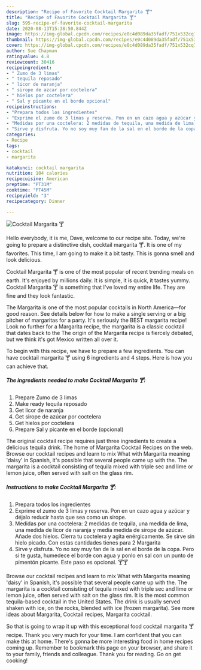```yaml
---
description: "Recipe of Favorite Cocktail Margarita 🍸"
title: "Recipe of Favorite Cocktail Margarita 🍸"
slug: 595-recipe-of-favorite-cocktail-margarita
date: 2020-08-13T15:38:50.844Z
image: https://img-global.cpcdn.com/recipes/e0c4d089da35fadf/751x532cq70/cocktail-margarita-🍸-foto-principal.jpg
thumbnail: https://img-global.cpcdn.com/recipes/e0c4d089da35fadf/751x532cq70/cocktail-margarita-🍸-foto-principal.jpg
cover: https://img-global.cpcdn.com/recipes/e0c4d089da35fadf/751x532cq70/cocktail-margarita-🍸-foto-principal.jpg
author: Sue Chapman
ratingvalue: 4.8
reviewcount: 30416
recipeingredient:
- " Zumo de 3 limas"
- " tequila reposado"
- " licor de naranja"
- " sirope de azcar por coctelera"
- " hielos por coctelera"
- " Sal y picante en el borde opcional"
recipeinstructions:
- "Prepara todos los ingredientes"
- "Exprime el zumo de 3 limas y reserva. Pon en un cazo agua y azúcar y déjalo reducir hasta que sea como un sirope."
- "Medidas por una coctelera: 2 medidas de tequila, una medida de lima, una medida de licor de naranja y media medida de sirope de azúcar. Añade dos hielos. Cierra tu coctelera y agita enérgicamente. Se sirve sin hielo picado. Con estas cantidades tienes para 2 Margarita"
- "Sirve y disfruta. Yo no soy muy fan de la sal en el borde de la copa. Pero si te gusta, humedece el borde con agua y ponlo en sal con un punto de pimentón picante. Este paso es opcional. 🍸🍸"
categories:
- Recipe
tags:
- cocktail
- margarita

katakunci: cocktail margarita 
nutrition: 104 calories
recipecuisine: American
preptime: "PT31M"
cooktime: "PT45M"
recipeyield: "3"
recipecategory: Dinner

---
```



![Cocktail Margarita 🍸](https://img-global.cpcdn.com/recipes/e0c4d089da35fadf/751x532cq70/cocktail-margarita-🍸-foto-principal.jpg)

Hello everybody, it is me, Dave, welcome to our recipe site. Today, we're going to prepare a distinctive dish, cocktail margarita 🍸. It is one of my favorites. This time, I am going to make it a bit tasty. This is gonna smell and look delicious.

Cocktail Margarita 🍸 is one of the most popular of recent trending meals on earth. It's enjoyed by millions daily. It is simple, it is quick, it tastes yummy. Cocktail Margarita 🍸 is something that I've loved my entire life. They are fine and they look fantastic.

The Margarita is one of the most popular cocktails in North America—for good reason. See details below for how to make a single serving or a big pitcher of margaritas for a party. It&#39;s seriously the BEST margarita recipe! Look no further for a Margarita recipe, the margarita is a classic cocktail that dates back to the The origin of the Margarita recipe is fiercely debated, but we think it&#39;s got Mexico written all over it.


To begin with this recipe, we have to prepare a few ingredients. You can have cocktail margarita 🍸 using 6 ingredients and 4 steps. Here is how you can achieve that.

<!--inarticleads1-->

##### The ingredients needed to make Cocktail Margarita 🍸:

1. Prepare  Zumo de 3 limas
1. Make ready  tequila reposado
1. Get  licor de naranja
1. Get  sirope de azúcar por coctelera
1. Get  hielos por coctelera
1. Prepare  Sal y picante en el borde (opcional)


The original cocktail recipe requires just three ingredients to create a delicious tequila drink. The home of Margarita Cocktail Recipes on the web. Browse our cocktail recipes and learn to mix What with Margarita meaning &#39;daisy&#39; in Spanish, it&#39;s possible that several people came up with the. The margarita is a cocktail consisting of tequila mixed with triple sec and lime or lemon juice, often served with salt on the glass rim. 

<!--inarticleads2-->

##### Instructions to make Cocktail Margarita 🍸:

1. Prepara todos los ingredientes
1. Exprime el zumo de 3 limas y reserva. Pon en un cazo agua y azúcar y déjalo reducir hasta que sea como un sirope.
1. Medidas por una coctelera: 2 medidas de tequila, una medida de lima, una medida de licor de naranja y media medida de sirope de azúcar. Añade dos hielos. Cierra tu coctelera y agita enérgicamente. Se sirve sin hielo picado. Con estas cantidades tienes para 2 Margarita
1. Sirve y disfruta. Yo no soy muy fan de la sal en el borde de la copa. Pero si te gusta, humedece el borde con agua y ponlo en sal con un punto de pimentón picante. Este paso es opcional. 🍸🍸


Browse our cocktail recipes and learn to mix What with Margarita meaning &#39;daisy&#39; in Spanish, it&#39;s possible that several people came up with the. The margarita is a cocktail consisting of tequila mixed with triple sec and lime or lemon juice, often served with salt on the glass rim. It is the most common tequila-based cocktail in the United States. The drink is usually served shaken with ice, on the rocks, blended with ice (frozen margarita). See more ideas about Margarita, Cocktail recipes, Margarita cocktail. 

So that is going to wrap it up with this exceptional food cocktail margarita 🍸 recipe. Thank you very much for your time. I am confident that you can make this at home. There's gonna be more interesting food in home recipes coming up. Remember to bookmark this page on your browser, and share it to your family, friends and colleague. Thank you for reading. Go on get cooking!
